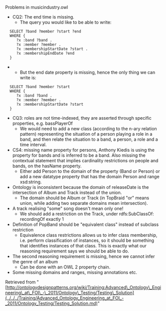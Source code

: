Problems in musicindustry.owl



* CQ2: The end time is missing.
	+ The query you would like to be able to write:



```
  SELECT ?band ?member ?start ?end
  WHERE {
     ?x :band ?band .
     ?x :member ?member .
     ?x :membershipStartDate ?start .
     ?x :membershipEndDate ?end
  } 

```

* + But the end date property is missing, hence the only thing we can write is:



```
  SELECT ?band ?member ?start
  WHERE {
     ?x :band ?band .
     ?x :member ?member .
     ?x :membershipStartDate ?start 
  } 

```

* CQ3: roles are not time-indexed, they are asserted through specific properties, e.g. bassPlayerOf
	+ We would need to add a new class (according to the n-ary relation pattern) representing the situation of a person playing a role in a band, and then relate the situation to a band, a person, a role and a time interval.
* CS4: missing name property for persons, Anthony Kiedis is using the property for bands and is inferred to be a band. Also missing the contextual statement that implies cardinality restrictions on people and bands, on the hasName property.
	+ Either add Person to the domain of the property (Band or Person) or add a new datatype property that has the domain Person and range xsd:string.
* Ontology is inconsistent because the domain of releaseDate is the intersection of Album and Track instead of the union.
	+ The domain should be Album or Track (in TopBraid "or" means union, while adding two separate domains mean intersection).
* A track realising "some" song doesn't mean only one!
	+ We should add a restriction on the Track, under rdfs:SubClassOf: recordingOf exactly 1
* Definition of PopBand should be "equivalent class" instead of subclass restriction
	+ Equivalence class restrictions allows us to infer class membership, i.e. perform classification of instances, so it should be something that identifies instances of that class. This is exactly what our reasoning requirement says we should be able to do.
* The second reasoning requirement is missing, hence we cannot infer the genre of an album
	+ Can be done with an OWL 2 property chain.
* Some missing domains and ranges, missing annotations etc.




Retrieved from "[http://ontologydesignpatterns.org/wiki/Training:Advanced\_Ontology\_Engineering\_at\_FOI\_-\_2011/Ontology\_Testing/Testing\_Solution](../../../Training/Advanced_Ontology_Engineering_at_FOI_-_2011/Ontology_Testing/Testing_Solution.md)"